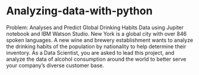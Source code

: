 # Analyzing-data-with-python
Problem: Analyses and Predict Global Drinking Habits Data using Jupiter notebook and IBM Watson Studio.
New York is a global city with over 846 spoken languages. A new wine and brewery establishment wants to analyze the drinking habits of the population by nationality to help determine their inventory. As a Data Scientist, you are asked to lead this project, and analyze the data of alcohol consumption around the world to better serve your company’s diverse customer base.
